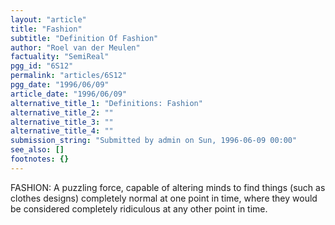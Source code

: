 ```yaml
---
layout: "article"
title: "Fashion"
subtitle: "Definition Of Fashion"
author: "Roel van der Meulen"
factuality: "SemiReal"
pgg_id: "6S12"
permalink: "articles/6S12"
pgg_date: "1996/06/09"
article_date: "1996/06/09"
alternative_title_1: "Definitions: Fashion"
alternative_title_2: ""
alternative_title_3: ""
alternative_title_4: ""
submission_string: "Submitted by admin on Sun, 1996-06-09 00:00"
see_also: []
footnotes: {}
---
```

<div>
<p>FASHION: A puzzling force, capable of altering minds to find things (such as clothes designs) completely normal at one point in time, where they would be considered completely ridiculous at any other point in time. <!--Amazon_CLS_IM_END--></p>
</div>

